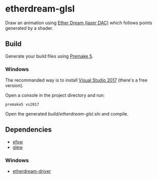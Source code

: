 # etherdream-glsl

Draw an animation using [Ether Dream (laser DAC)](https://www.ether-dream.com/) which follows points generated by a shader.

## Build

Generate your build files using [Premake 5](https://premake.github.io/).

### Windows

The recommanded way is to install [Visual Studio 2017](https://visualstudio.microsoft.com/) (there's a free version).

Open a console in the project directory and run:

    premake5 vs2017

Open the generated _build/etherdream-glsl.sln_ and compile.

## Dependencies

- [efsw](https://bitbucket.org/SpartanJ/efsw)
- [glew](http://glew.sourceforge.net/)

### Windows

- [etherdream-driver](https://github.com/j4cbo/etherdream-driver)
